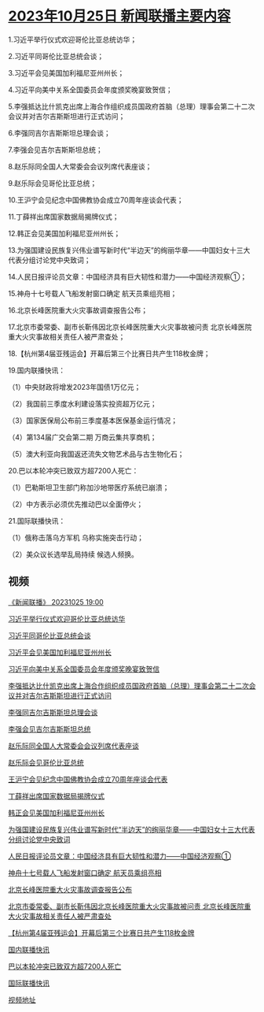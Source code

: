 # [2023年10月25日 新闻联播主要内容](https://tv.cctv.com/lm/xwlb/day/20231025.shtml)

1.习近平举行仪式欢迎哥伦比亚总统访华；

2.习近平同哥伦比亚总统会谈；

3.习近平会见美国加利福尼亚州州长；

4.习近平向美中关系全国委员会年度颁奖晚宴致贺信；

5.李强抵达比什凯克出席上海合作组织成员国政府首脑（总理）理事会第二十二次会议并对吉尔吉斯斯坦进行正式访问；

6.李强同吉尔吉斯斯坦总理会谈；

7.李强会见吉尔吉斯斯坦总统；

8.赵乐际同全国人大常委会会议列席代表座谈；

9.赵乐际会见哥伦比亚总统；

10.王沪宁会见纪念中国佛教协会成立70周年座谈会代表；

11.丁薛祥出席国家数据局揭牌仪式；

12.韩正会见美国加利福尼亚州州长；

13.为强国建设民族复兴伟业谱写新时代“半边天”的绚丽华章——中国妇女十三大代表分组讨论党中央致词；

14.人民日报评论员文章：中国经济具有巨大韧性和潜力——中国经济观察①；

15.神舟十七号载人飞船发射窗口确定 航天员乘组亮相；

16.北京长峰医院重大火灾事故调查报告公布；

17.北京市委常委、副市长靳伟因北京长峰医院重大火灾事故被问责 北京长峰医院重大火灾事故相关责任人被严肃查处；

18.【杭州第4届亚残运会】开幕后第三个比赛日共产生118枚金牌；

19.国内联播快讯：

（1）中央财政将增发2023年国债1万亿元；

（2）我国前三季度水利建设落实投资超万亿元；

（3）国家医保局公布前三季度基本医保基金运行情况；

（4）第134届广交会第二期 万商云集共享商机；

（5）澳大利亚向我国返还流失文物艺术品与古生物化石；

20.巴以本轮冲突已致双方超7200人死亡：

（1）巴勒斯坦卫生部门称加沙地带医疗系统已崩溃；

（2）中方表示必须优先推动巴以全面停火；

21.国际联播快讯：

（1）俄称击落乌方军机 乌称实施突击行动；

（2）美众议长选举乱局持续 候选人频换。

## 视频

[《新闻联播》 20231025 19:00](https://tv.cctv.com/2023/10/25/VIDEWy2MG1fdGYpnkUrKQmlm231025.shtml)

[习近平举行仪式欢迎哥伦比亚总统访华](https://tv.cctv.com/2023/10/25/VIDEmw8r0n0f0JSb3w1yX9rE231025.shtml)

[习近平同哥伦比亚总统会谈](https://tv.cctv.com/2023/10/25/VIDERlWAEOIHcXFb41JCawno231025.shtml)

[习近平会见美国加利福尼亚州州长](https://tv.cctv.com/2023/10/25/VIDE6MjW1VrzFBz0A9zHfYU4231025.shtml)

[习近平向美中关系全国委员会年度颁奖晚宴致贺信](https://tv.cctv.com/2023/10/25/VIDEoZ306FMHXMOwjoGDgrib231025.shtml)

[李强抵达比什凯克出席上海合作组织成员国政府首脑（总理）理事会第二十二次会议并对吉尔吉斯斯坦进行正式访问](https://tv.cctv.com/2023/10/25/VIDEq11tzdPZ3Paj5iTM4Abi231025.shtml)

[李强同吉尔吉斯斯坦总理会谈](https://tv.cctv.com/2023/10/25/VIDEzsn5MgPevqUGAtnNSCOn231025.shtml)

[李强会见吉尔吉斯斯坦总统](https://tv.cctv.com/2023/10/25/VIDED8UtKS6PY3sJDkGhxuk3231025.shtml)

[赵乐际同全国人大常委会会议列席代表座谈](https://tv.cctv.com/2023/10/25/VIDEad2yozp8Ni1YJRHOS7k8231025.shtml)

[赵乐际会见哥伦比亚总统](https://tv.cctv.com/2023/10/25/VIDE6VUY1yHocuaMoktk5D9F231025.shtml)

[王沪宁会见纪念中国佛教协会成立70周年座谈会代表](https://tv.cctv.com/2023/10/25/VIDEOQ4BIjaVVeZ7LfDnI0Do231025.shtml)

[丁薛祥出席国家数据局揭牌仪式](https://tv.cctv.com/2023/10/25/VIDEsh4N3jatWi7DftZ95fZO231025.shtml)

[韩正会见美国加利福尼亚州州长](https://tv.cctv.com/2023/10/25/VIDEK1V31G2SyQIRYuO6nTh5231025.shtml)

[为强国建设民族复兴伟业谱写新时代“半边天”的绚丽华章——中国妇女十三大代表分组讨论党中央致词](https://tv.cctv.com/2023/10/25/VIDEgs3jhNZT9ALV0CRcXjnF231025.shtml)

[人民日报评论员文章：中国经济具有巨大韧性和潜力——中国经济观察①](https://tv.cctv.com/2023/10/25/VIDEfHFnoBabAr7t1TAJLEP7231025.shtml)

[神舟十七号载人飞船发射窗口确定 航天员乘组亮相](https://tv.cctv.com/2023/10/25/VIDET51JUZCjnskLwd1CtIb8231025.shtml)

[北京长峰医院重大火灾事故调查报告公布](https://tv.cctv.com/2023/10/25/VIDEp6BiRfXiTgQHBrrLE7KR231025.shtml)

[北京市委常委、副市长靳伟因北京长峰医院重大火灾事故被问责 北京长峰医院重大火灾事故相关责任人被严肃查处](https://tv.cctv.com/2023/10/25/VIDEOWQjNJZOukEPvsDi0Ruk231025.shtml)

[【杭州第4届亚残运会】开幕后第三个比赛日共产生118枚金牌](https://tv.cctv.com/2023/10/25/VIDE5BYdCNoW7U8gbpOsBjUZ231025.shtml)

[国内联播快讯](https://tv.cctv.com/2023/10/25/VIDEKNAisEW3bOoUZQgRqpgJ231025.shtml)

[巴以本轮冲突已致双方超7200人死亡](https://tv.cctv.com/2023/10/25/VIDEw1wuckMtN68MydB0V0vV231025.shtml)

[国际联播快讯](https://tv.cctv.com/2023/10/25/VIDELHv6UnrxXGa7xwfkJFzX231025.shtml)

[视频地址](https://tv.cctv.com/lm/xwlb/day/20231025.shtml) 

